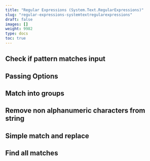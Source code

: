 ```yaml
---
title: "Regular Expressions (System.Text.RegularExpressions)"
slug: "regular-expressions-systemtextregularexpressions"
draft: false
images: []
weight: 9982
type: docs
toc: true
---
```


## Check if pattern matches input


## Passing Options


## Match into groups


## Remove non alphanumeric characters from string


## Simple match and replace


## Find all matches


